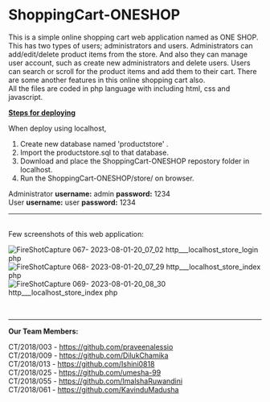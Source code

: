 # ShoppingCart-ONESHOP

This is a simple online shopping cart web application named as ONE SHOP. This has two types of users; administrators and users. Administrators can add/edit/delete product items from the store. And also they can manage user account, such as create new administrators and delete users. Users can search or scroll for the product items and add them to their cart. There are some another features in this online shopping cart also.
<br/>
All the files are coded in php language with including html, css and javascript.
<br/>


<b><u>Steps for deploying</u></b>

When deploy using localhost,

1. Create new database named 'productstore' .
2. Import the productstore.sql to that database.
3. Download and place the ShoppingCart-ONESHOP repostory folder in localhost.
4. Run the ShoppingCart-ONESHOP/store/ on browser.

Administrator <b>username:</b> admin <b>password:</b> 1234 <br/>
User <b>username:</b> user <b>password:</b> 1234
<br/>
<hr/><br/>
Few screenshots of this web application:
<br/>

![FireShotCapture 067- 2023-08-01-20_07_02 http___localhost_store_login php](https://github.com/DilukChamika/ShoppingCart-ONESHOP/assets/103917677/98cddbc1-ebe1-45db-af51-e4be3f8b065f)
 <br/>
 ![FireShotCapture 068- 2023-08-01-20_07_29 http___localhost_store_index php](https://github.com/DilukChamika/ShoppingCart-ONESHOP/assets/103917677/5a19cc74-d40f-427c-ae68-5d3a93ba734b)
<br/>
![FireShotCapture 069- 2023-08-01-20_08_30 http___localhost_store_index php](https://github.com/DilukChamika/ShoppingCart-ONESHOP/assets/103917677/9183130d-d1a6-4df6-ad91-a02502f54b2b)

<br/>
<hr/>

<b>Our Team Members:</b>


CT/2018/003 - https://github.com/praveenalessio <br/>
CT/2018/009 - https://github.com/DilukChamika <br/>
CT/2018/013 - https://github.com/Ishini0818 <br/>
CT/2018/025 - https://github.com/umesha-99 <br/>
CT/2018/055 - https://github.com/ImalshaRuwandini <br/>
CT/2018/061 - https://github.com/KavinduMadusha <br/>

